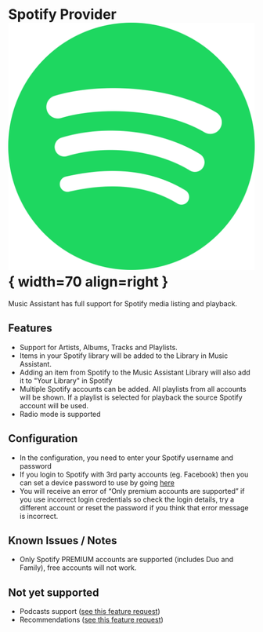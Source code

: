 # Spotify Provider ![Preview image](../assets/icons/spotify-icon.svg){ width=70 align=right }

Music Assistant has full support for Spotify media listing and playback.

## Features

- Support for Artists, Albums, Tracks and Playlists.
- Items in your Spotify library will be added to the Library in Music Assistant.
- Adding an item from Spotify to the Music Assistant Library will also add it to "Your Library" in Spotify
- Multiple Spotify accounts can be added. All playlists from all accounts will be shown. If a playlist is selected for playback the source Spotify account will be used.
- Radio mode is supported

## Configuration
- In the configuration, you need to enter your Spotify username and password
- If you login to Spotify with 3rd party accounts (eg. Facebook) then you can set a device password to use by going [here](https://www.spotify.com/de-en/account/set-device-password/)
- You will receive an error of “Only premium accounts are supported” if you use incorrect login credentials so check the login details, try a different account or reset the password if you think that error message is incorrect.

## Known Issues / Notes

- Only Spotify PREMIUM accounts are supported (includes Duo and Family), free accounts will not work.

## Not yet supported

- Podcasts support ([see this feature request](https://github.com/music-assistant/hass-music-assistant/discussions/429))
- Recommendations ([see this feature request](https://github.com/music-assistant/hass-music-assistant/discussions/535))
